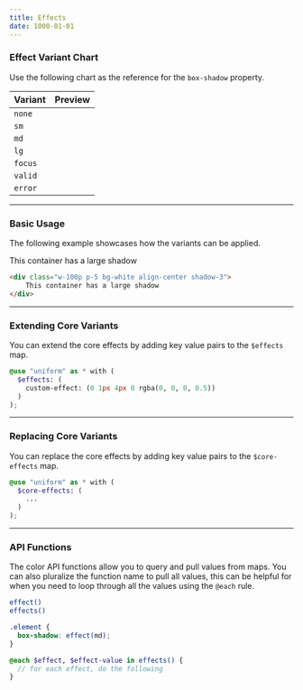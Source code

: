 ```yaml
---
title: Effects
date: 1000-01-01
---
```


### Effect Variant Chart

Use the following chart as the reference for the `box-shadow` property.

<table>
  <thead>
    <tr>
      <th>
        Variant
      </th>
      <th>
        Preview
      </th>
    </tr>
  </thead>
  <tbody>
    <tr>
      <td><code class="color-teal-500">none</code></td>
      <td>
        <div class="shadow-none w-8 h-8"></div>
      </td>
    </tr>
    <tr>
      <td><code class="color-teal-500">sm</code></td>
      <td>
        <div class="shadow-1 w-8 h-8"></div>
      </td>
    </tr>
    <tr>
      <td><code class="color-teal-500">md</code></td>
      <td>
        <div class="shadow-1 w-8 h-8"></div>
      </td>
    </tr>
    <tr>
      <td><code class="color-teal-500">lg</code></td>
      <td>
        <div class="shadow-3 w-8 h-8"></div>
      </td>
    </tr>
    <tr>
      <td><code class="color-teal-500">focus</code></td>
      <td>
        <div class="shadow-focus w-8 h-8"></div>
      </td>
    </tr>
    <tr>
      <td><code class="color-teal-500">valid</code></td>
      <td>
        <div class="shadow-valid w-8 h-8"></div>
      </td>
    </tr>
    <tr>
      <td><code class="color-teal-500">error</code></td>
      <td>
        <div class="shadow-error w-8 h-8"></div>
      </td>
    </tr>
  </tbody>
</table>

---

### Basic Usage

The following example showcases how the variants can be applied.

<section class="radius-lg bg-gray-100 p-6">
  <div class="w-100p p-5 bg-white align-center shadow-3">
    This container has a large shadow
  </div>
</section>

```html
<div class="w-100p p-5 bg-white align-center shadow-3">
	This container has a large shadow
</div>
```

---

### Extending Core Variants

You can extend the core effects by adding key value pairs to the `$effects` map.

```scss
@use "uniform" as * with (
  $effects: (
    custom-effect: (0 1px 4px 0 rgba(0, 0, 0, 0.5))
  )
);
```

---

### Replacing Core Variants

You can replace the core effects by adding key value pairs to the `$core-effects` map.

```scss
@use "uniform" as * with (
  $core-effects: (
    ...
  )
);
```

---

### API Functions

The color API functions allow you to query and pull values from maps. You can also pluralize the function name to pull all values, this can be helpful for when you need to loop through all the values using the `@each` rule.

```bash
effect()
effects()
```

```scss
.element {
  box-shadow: effect(md);
}

@each $effect, $effect-value in effects() {
  // for each effect, do the following
}
```
